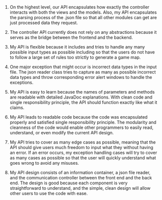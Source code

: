 1. On the highest level, our API encapsulates how exactly the controller interacts with both the views and the models. Also, my API
encapsulates the parsing process of the .json file so that all other modules can get are just processed data they request.
2. The controller API currently does not rely on any abstractions because it serves as the bridge between the frontend and the backend.
3. My API is flexible because it includes and tries to handle any many possible input types as possible including so that the users
do not have to follow a large set of rules too strictly to generate a game map.
4. One major exception that might occur is incorrect data types in the input file. The json reader class tries to capture as many as
possible incorrect data types and throw corresponding error alert windows to handle the exceptions.


1. My API is easy to learn because the names of parameters and methods are readable with detailed JavaDoc explanations. With clean code
and single responsibility principle, the API should function exactly like what it claims.
2. My API leads to readable code because the code was encapsulated properly and satisfied single responsibility principle. The modularity
and cleanness of the code would enable other programmers to easily read, understand, or even modify the current API design.
3. My API tries to cover as many edge cases as possible, meaning that the API should give users much freedom to input what they without
having an error. If an error occurs, my exception handling cases will try to cover as many cases as possible so that the user will quickly understand
what goes wrong to avoid any misuses.
4. My API design consists of an information container, a json file reader, and the communication controller 
between the front end and the back end. The design is good because each component is very straightforward to understand, and
the simple, clean design will allow other users to use the code with ease.